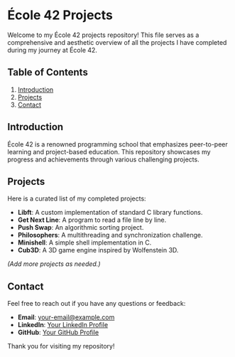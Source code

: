 # École 42 Projects

Welcome to my École 42 projects repository! This file serves as a comprehensive and aesthetic overview of all the projects I have completed during my journey at École 42.

## Table of Contents
1. [Introduction](#introduction)
2. [Projects](#projects)
3. [Contact](#contact)

## Introduction
École 42 is a renowned programming school that emphasizes peer-to-peer learning and project-based education. This repository showcases my progress and achievements through various challenging projects.

## Projects
Here is a curated list of my completed projects:
- **Libft**: A custom implementation of standard C library functions.
- **Get Next Line**: A program to read a file line by line.
- **Push Swap**: An algorithmic sorting project.
- **Philosophers**: A multithreading and synchronization challenge.
- **Minishell**: A simple shell implementation in C.
- **Cub3D**: A 3D game engine inspired by Wolfenstein 3D.

*(Add more projects as needed.)*

## Contact
Feel free to reach out if you have any questions or feedback:
- **Email**: [your-email@example.com](mailto:your-email@example.com)
- **LinkedIn**: [Your LinkedIn Profile](https://linkedin.com/in/your-profile)
- **GitHub**: [Your GitHub Profile](https://github.com/your-profile)

Thank you for visiting my repository!